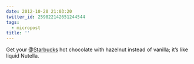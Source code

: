 ```yaml
---
date: 2012-10-20 21:03:20
twitter_id: 259822142651244544
tags:
  - micropost
title: ''
---
```


Get your [@Starbucks](https://twitter.com/Starbucks) hot chocolate with hazelnut instead of vanilla; it’s like liquid Nutella.
